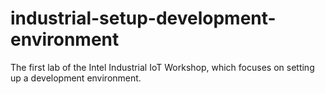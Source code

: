 # industrial-setup-development-environment
The first lab of the Intel Industrial IoT Workshop, which focuses on setting up a development environment.
